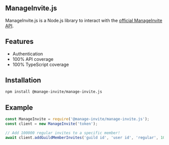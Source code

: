 ## ManageInvite.js

ManageInvite.js is a Node.js library to interact with the [official ManageInvite API](https://github.com/manage-invite/manage-invite-api).

## Features

* Authentication
* 100% API coverage
* 100% TypeScript coverage

## Installation

```sh
npm install @manage-invite/manage-invite.js
```

## Example

```js
const ManageInvite = require('@manage-invite/manage-invite.js');
const client = new ManageInvite('token');

// Add 100000 regular invites to a specific member!
await client.addGuildMemberInvites('guild id', 'user id', 'regular', 100000);
```
